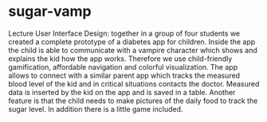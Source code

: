 # sugar-vamp
Lecture User Interface Design: together in a group of four students we created a complete prototype of a diabetes app for children. Inside the app the child is able to communicate with a vampire character which shows and explains the kid how the app works. Therefore we use child-friendly gamification, affordable navigation and colorful visualization. The app allows to connect with a similar parent app which tracks the measured blood level of the kid and in critical situations contacts the doctor. Measured data is inserted by the kid on the app and is saved in a table. Another feature is that the child needs to make pictures of the daily food to track the sugar level. In addition there is a little game included.
